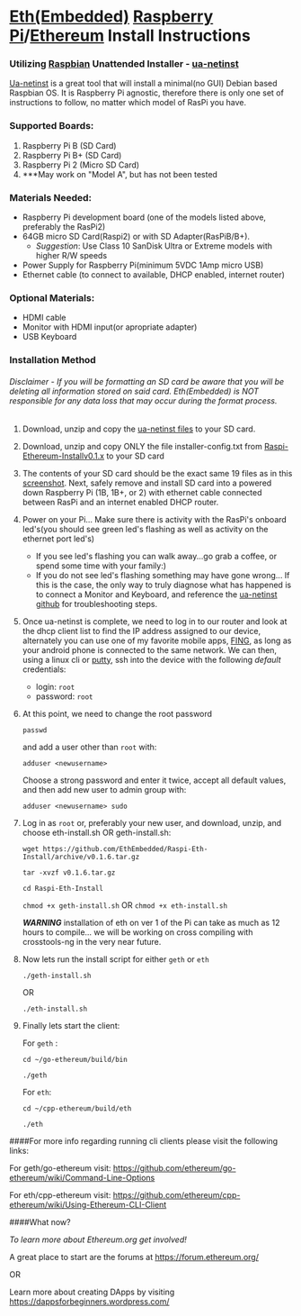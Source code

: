 # [Eth(Embedded)](http://www.ethembedded.com) [Raspberry Pi](http://www.raspberrypi.org)/[Ethereum](https://www.ethereum.org/) Install Instructions
### Utilizing [Raspbian](http://www.raspbian.org/) Unattended Installer - [ua-netinst](https://github.com/debian-pi/raspbian-ua-netinst)

[Ua-netinst](https://github.com/debian-pi/raspbian-ua-netinst) is a great tool that will install a minimal(no GUI) Debian based Raspbian OS.  It is Raspberry Pi agnostic, therefore there is only one set of instructions to follow, no matter which model of RasPi you have.

### Supported Boards:
  1. Raspberry Pi B (SD Card)
  2. Raspberry Pi B+ (SD Card)
  3. Raspberry Pi 2 (Micro SD Card)
  4. ***May work on "Model A", but has not been tested

### Materials Needed:
- Raspberry Pi development board (one of the models listed above, preferably the RasPi2)
- 64GB micro SD Card(Raspi2) or with SD Adapter(RasPiB/B+).  
	- *Suggestion*: Use Class 10 SanDisk Ultra or Extreme models with higher R/W speeds
- Power Supply for Raspberry Pi(minimum 5VDC 1Amp micro USB)
- Ethernet cable (to connect to available, DHCP enabled, internet router)
  
### Optional Materials:
- HDMI cable
- Monitor with HDMI input(or apropriate adapter)
- USB Keyboard

### Installation Method 
###### *Disclaimer* - If you will be formatting an SD card be aware that you will be deleting all information stored on said card.  Eth(Embedded) is *NOT*  responsible for any data loss that may occur during the format process.

1. Download, unzip and copy the [ua-netinst files](https://github.com/debian-pi/raspbian-ua-netinst/releases/) to your SD card.
2. Download, unzip and copy ONLY the file installer-config.txt from [Raspi-Ethereum-Installv0.1.x](https://github.com/EthEmbedded/Raspi-Eth-Install/releases/) to your SD card
3. The contents of your SD card should be the exact same 19 files as in this [screenshot](http://ethembedded.com/wp-content/uploads/2015/06/ua-netinst-sd-card-list.png).  Next, safely remove and install SD card into a powered down Raspberry Pi (1B, 1B+, or 2) with ethernet cable connected between RasPi and an internet enabled DHCP router.
4. Power on your Pi... Make sure there is activity with the RasPi's onboard led's(you should see green led's flashing as well as activity on the ethernet port led's)

	- If you see led's flashing you can walk away...go grab a coffee, or spend some time with your family:)
	- If you do not see led's flashing something may have gone wrong... If this is the case, the only way to truly	diagnose what has happened is to connect a Monitor and Keyboard, and reference the [ua-netinst 				github](https://github.com/debian-pi/raspbian-ua-netinst) for troubleshooting steps.
5. Once ua-netinst is complete, we need to log in to our router and look at the dhcp client list to find the IP address assigned to our device, alternately you can use one of my favorite mobile apps, [FING](https://play.google.com/store/apps/details?id=com.overlook.android.fing&hl=en), as long as your android phone is connected to the same network. We can then, using a linux cli or [putty](http://www.putty.org/), ssh into the device with the following *default* credentials:
	
	- login:	`root`
	- password:	`root`

6. At this point, we need to change the root password 

	`passwd`

	and add a user other than `root` with:
	
	`adduser <newusername>` 
	
	Choose a strong password and enter it twice, accept all default values, and then add new user to admin group with:
	
	`adduser <newusername> sudo`


7. Log in as `root` or, preferably your new user, and download, unzip, and choose eth-install.sh OR geth-install.sh:

	`wget https://github.com/EthEmbedded/Raspi-Eth-Install/archive/v0.1.6.tar.gz`

	`tar -xvzf v0.1.6.tar.gz`
	
	`cd Raspi-Eth-Install`

	`chmod +x geth-install.sh` OR `chmod +x eth-install.sh` 
	
	***WARNING*** 	installation of eth on ver 1 of the Pi can take as much as 12 hours to compile... we will be working 			on cross compiling with crosstools-ng in the very near future.
	
8. Now lets run the install script for either `geth` or `eth`

	`./geth-install.sh`
	
	OR
	
	`./eth-install.sh`
	
9. Finally lets start the client:

	For `geth` :
	
	`cd ~/go-ethereum/build/bin`
	
	`./geth`
	
	For `eth`:
	
	`cd ~/cpp-ethereum/build/eth`
	
	`./eth`

####For more info regarding running cli clients please visit the following links:

For geth/go-ethereum visit: https://github.com/ethereum/go-ethereum/wiki/Command-Line-Options

For eth/cpp-ethereum visit: https://github.com/ethereum/cpp-ethereum/wiki/Using-Ethereum-CLI-Client

####What now?

*To learn more about Ethereum.org get involved!*

A great place to start are the forums at https://forum.ethereum.org/

OR

Learn more about creating DApps by visiting https://dappsforbeginners.wordpress.com/



